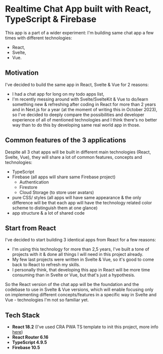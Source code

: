 # Realtime Chat App built with React, TypeScript & Firebase

This app is a part of a wider experiment: I'm building same chat app a few times with different technologies:

- React,
- Svelte,
- Vue.

## Motivation

I've decided to build the same app in React, Svelte & Vue for 2 reasons:

- I had a chat app for long on my todo apps list,
- I'm recently messing around with Svelte/SvelteKit & Vue to do/learn something new & refreshing after coding in React for more than 2 years and in Next.js for a year (at the moment of writing this in October 2023), so I've decided to deeply compare the possibilities and developer experience of all of mentioned technologies and I think there's no better way than to do this by developing same real world app in those.

## Common features of the 3 applications

Despite all 3 chat apps will be built in different main technologies (React, Svelte, Vue), they will share a lot of common features, concepts and technologies:

- TypeScript
- Firebase (all apps will share same Firebase project)
  - Authentication
  - Firestore
  - Cloud Storage (to store user avatars)
- pure CSS/ styles (all apps will have same appearance & the only difference will be that each app will have the technology related color scheme to distinguish them at one glance)
- app structure & a lot of shared code

## Start from React

I've decided to start building 3 identical apps from React for a few reasons:

- I'm using this technology for more than 2,5 years, I've built a tone of projects with it & done all things I will need in this project already.
- My few last projects were written in Svelte & Vue, so it's good to come back to React to refresh my skills.
- I personally think, that developing this app in React will be more time consuming than in Svelte or Vue, but that's just a hypothesis.

So the React version of the chat app will be the foundation and the codebase to use in Svelte & Vue versions, which will enable focusing only on implementing different concepts/features in a specific way in Svelte and Vue - technologies I'm not so familiar yet.

## Tech Stack

- **React 18.2** (I've used CRA PWA TS template to init this project, more info [here](https://create-react-app.dev/docs/making-a-progressive-web-app/))
- **React Router 6.16**
- **TypeScript 4.9.5**
- **Firebase 10.5**